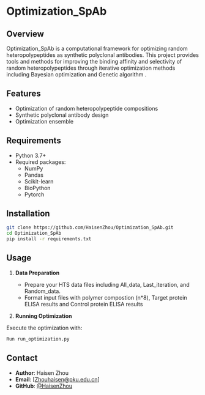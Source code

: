 # Optimization_SpAb

## Overview
Optimization_SpAb is a computational framework for optimizing random heteropolypeptides as synthetic polyclonal antibodies. This project provides tools and methods for improving the binding affinity and selectivity of random heteropolypeptides through iterative optimization methods including Bayesian optimization and Genetic algorithm .

## Features
- Optimization of random heteropolypeptide compositions
- Synthetic polyclonal antibody design
- Optimization ensemble

## Requirements
- Python 3.7+
- Required packages:
  - NumPy
  - Pandas
  - Scikit-learn
  - BioPython
  - Pytorch

## Installation
```bash
git clone https://github.com/HaisenZhou/Optimization_SpAb.git
cd Optimization_SpAb
pip install -r requirements.txt
```

## Usage
1. **Data Preparation**
   - Prepare your HTS data files including All_data, Last_iteration, and Random_data.
   - Format input files with polymer compostion (n*8), Target protein ELISA results and Control protein ELISA results 

2. **Running Optimization**

Execute the optimization with:
```bash
Run run_optimization.py
```


## Contact
- **Author**: Haisen Zhou
- **Email**: [Zhouhaisen@pku.edu.cn]
- **GitHub**: [@HaisenZhou](https://github.com/HaisenZhou)

